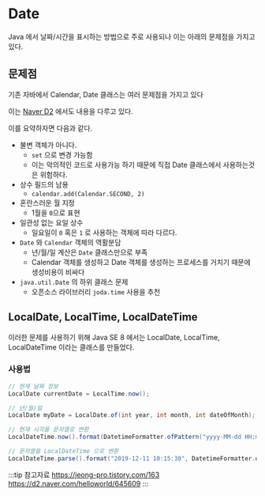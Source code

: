 # Date

Java 에서 날짜/시간을 표시하는 방법으로 주로 사용되나 이는 아래의 문제점을 가지고 있다.

## 문제점

기존 자바에서 Calendar, Date 클래스는 여러 문제점을 가지고 있다

이는 [Naver D2](https://d2.naver.com/helloworld/645609) 에서도 내용을 다루고 있다.

이를 요약하자면 다음과 같다.

* 불변 객체가 아니다.
  * `set` 으로 변경 가능함
  * 이는 악의적인 코드로 사용가능 하기 때문에 직접 Date 클래스에서 사용하는것은 위험하다.
* 상수 필드의 남용
  * `calendar.add(Calendar.SECOND, 2)`
* 혼란스러운 월 지정
  * 1월을 `0`으로 표현
* 일관성 없는 요일 상수
  * 일요일이 `0` 혹은 `1` 로 사용하는 객체에 따라 다르다.
* `Date` 와 `Calendar` 객체의 역활분담
  * 년/월/일 계산은 `Date` 클래스만으로 부족
  * Calendar 객체를 생성하고 Date 객체를 생성하는 프로세스를 거치기 때문에 생성비용이 비싸다
* `java.util.Date` 의 하위 클래스 문제
  * 오픈소스 라이브러리 `joda.time` 사용을 추천

## LocalDate, LocalTime, LocalDateTime <Badge text="Java SE 1.8+"/>

이러한 문제를 사용하기 위해 Java SE 8 에서는 LocalDate, LocalTime, LocalDateTime 이라는 클래스를 만들었다.

### 사용법

```java
// 현재 날짜 정보
LocalDate currentDate = LocalTime.now();

// 년/월/일
LocalDate myDate = LocalDate.of(int year, int month, int dateOfMonth);
```

```java
// 현재 시각을 문자열로 변환
LocalDateTime.now().format(DatetimeFormatter.ofPattern("yyyy-MM-dd HH:mm:ss"));

// 문자열을 LocalDateTime 으로 변환
LocalDateTime.parse().format("2019-12-11 10:15:30", DatetimeFormatter.ofPattern("yyyy-MM-dd HH:mm:ss"));

```

:::tip 참고자료
<https://jeong-pro.tistory.com/163>  
<https://d2.naver.com/helloworld/645609>
:::
